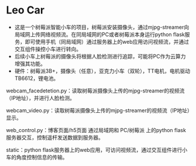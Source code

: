# Leo Car
- 这是一个树莓派智能小车的项目，树莓派安装摄像头，通过mjpg-streamer向局域网上传网络视频流。在同局域网的PC或者树莓派本身运行python flask服务，即可使用手机（同局域网）通过服务器上的web应用访问视频流，并通过交互组件操控小车进行转向。
- 后续小车上树莓派的摄像头将根据人脸检测进行追踪，可能将PC作为云算力增强其功能。
- 硬件：树莓派3B+，摄像头（任意），亚克力小车（双轮），TT电机，电机驱动TB6612，锂电池。

webcam_facedetetion.py：读取树莓派摄像头上传的mjpg-streamer的视频流（IP地址），并进行人脸检测。

webcam_video.py：读取树莓派摄像头上传的mjpg-streamer的视频流（IP地址）显示。

web_control.py：博客页面/h5页面 通过局域网和 PC/树莓派 上的python flask服务器交互，控制遥杆发送数据到服务器。

static：python flask服务器上的web应用，可访问视频流，通过交互组件进行小车的角度控制信息的传输。